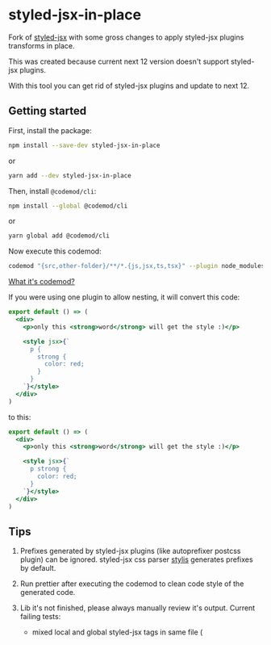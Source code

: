 # styled-jsx-in-place

Fork of [styled-jsx](https://github.com/vercel/styled-jsx) with some gross changes to apply styled-jsx plugins transforms in place.

This was created because current next 12 version doesn't support styled-jsx plugins.

With this tool you can get rid of styled-jsx plugins and update to next 12.

## Getting started

First, install the package:

```bash
npm install --save-dev styled-jsx-in-place
```

or

```bash
yarn add --dev styled-jsx-in-place
```

Then, install `@codemod/cli`:

```bash
npm install --global @codemod/cli
```

or

```bash
yarn global add @codemod/cli
```

Now execute this codemod:
```bash
codemod "{src,other-folder}/**/*.{js,jsx,ts,tsx}" --plugin node_modules/styled-jsx-in-place/babel.js --plugin-options '{ "plugins": [ [ "styled-jsx-plugin-postcss", { "path": "./postcss.config.js" } ] ] }'
```

[What it's codemod?](https://www.npmjs.com/package/@codemod/cli)


If you were using one plugin to allow nesting, it will convert this code:
```jsx
export default () => (
  <div>
    <p>only this <strong>word</strong> will get the style :)</p>

    <style jsx>{`
      p {
        strong {
          color: red;
        }
      }
    `}</style>
  </div>
)
```

to this:

```jsx
export default () => (
  <div>
    <p>only this <strong>word</strong> will get the style :)</p>

    <style jsx>{`
      p strong {
        color: red;
      }
    `}</style>
  </div>
)
```

## Tips

1. Prefixes generated by styled-jsx plugins (like autoprefixer postcss plugin) can be ignored. styled-jsx css parser [stylis](https://www.npmjs.com/package/stylis) generates prefixes by default.

1. Run prettier after executing the codemod to clean code style of the generated code.

1. Lib it's not finished, please always manually review it's output. Current failing tests:
    - mixed local and global styled-jsx tags in same file (<style jsx> and <style jsx global> in same file)
    - some external styled-jsx cases (tagged template expressions like css`p { color: #000; }` or css.resolve`p { color: #000; }`)
